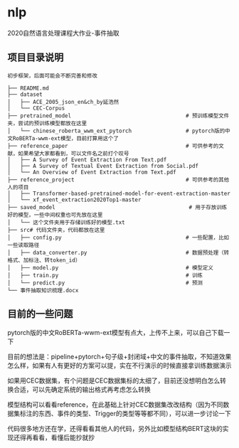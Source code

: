 # nlp
2020自然语言处理课程大作业-事件抽取


## 项目目录说明

```
初步框架，后面可能会不断完善和修改

├── README.md
├── dataset
│   ├── ACE_2005_json_en&ch_by延浩然
│   └── CEC-Corpus
├── pretrained_model                                    # 预训练模型文件夹，尝试的预训练模型都放在这里
│   └── chinese_roberta_wwm_ext_pytorch                 # pytorch版的中文RoBERTa-wwm-ext模型，目前打算用这个了
├── reference_paper                                     # 可供参考的文献，如果希望大家都看到，可以文件名之前打个叹号
│   ├── A Survey of Event Extraction From Text.pdf
│   ├── A Survey of Textual Event Extraction from Social.pdf
│   └── An Overview of Event Extraction from Text.pdf
├── reference_project                                   # 可供参考的其他人的项目   
│   ├── Transformer-based-pretrained-model-for-event-extraction-master
│   └── xf_event_extraction2020Top1-master
├── saved_model                                          # 用于存放训练好的模型，一些中间权重也可先放在这里
│   └── 这个文件夹用于存储训练好的模型.txt
├── src# 代码文件夹，代码都放在这里
│   ├── config.py                                       # 一些配置，比如一些读取路径
│   ├── data_converter.py                               # 数据预处理（转格式、加标注、转token_id） 
│   ├── model.py                                        # 模型定义
│   ├── train.py                                        # 训练
│   └── predict.py                                      # 预测
└── 事件抽取知识梳理.docx

```


## 目前的一些问题
pytorch版的中文RoBERTa-wwm-ext模型有点大，上传不上来，可以自己下载一下

目前的想法是：pipeline+pytorch+句子级+封闭域+中文的事件抽取，不知道效果怎么样，如果有人有更好的方案可以提，实在不行演示的时候直接拿训练数据演示

如果用CEC数据集，有个问题是CEC数据集标的太细了，目前还没想明白怎么转换合适，可以先确定系统的输出格式再考虑怎么转换

模型结构可以看看reference，在此基础上针对CEC数据集改改结构（因为不同数据集标注的东西、事件的类型、Trigger的类型等等都不同），可以进一步讨论一下

代码很多地方还在学，还得看看其他人的代码，另外比如模型结构BERT这块的实现还得再看看，看懂后能抄就抄
